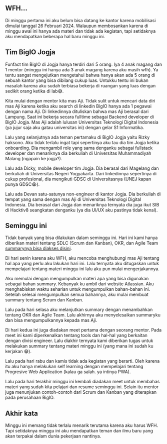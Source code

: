 ## WFH...
Di minggu pertama ini aku belum bisa datang ke kantor karena mobilisasi dimulai tanggal 26 Februari 2024. Walaupun membosankan karena di minggu awal ini hanya ada materi dan tidak ada kegiatan, tapi setidaknya aku mendapatkan beberapa hal baru minggu ini.

## Tim BigIO Jogja
Funfact tim BigIO di Jogja hanya terdiri dari 5 orang. Iya 4 anak magang dan 1 mentor (minggu ini hanya ada 3 anak magang karena aku masih wfh). Ya tentu sangat mengejutkan mengetahui bahwa hanya akan ada 5 orang di sebuah kantor yang bisa dibilang cukup luas. Untukku tentu ini bukan masalah karena aku sudah terbiasa bekerja di ruangan yang luas dengan sedikit orang ketika di lab😅.

Kita mulai dengan mentor kita mas Aji. Tidak sulit untuk mencari data diri mas Aji karena ketika aku search di linkedin BigIO hanya ada 1 pegawai dengan nama Aji. Di linkedinnya dituliskan bahwa mas Aji berasal dari Lampung. Saat ini bekerja secara fulltime sebagai Backend developer di BigIO Jogja. Mas Aji adalah lulusan Universitas Teknologi Digital Indonesia (ya jujur saja aku gatau universitas ini) dengan gelar S1 Informatika.

Lalu yang selanjutnya ada teman pertamaku di BigIO Jogja yaitu Rizky haksono. Aku tidak terlalu ingat tapi sepertinya aku tau dia tim Jogja ketika onboarding. Dia mengambil role yang sama denganku sebagai fullstack developer dan menariknya dia berkuliah di Universitas Muhammadiyah Malang (ngapain ke jogja?).

Lalu ada Dicky, mobile developer tim Jogja. Dia berasal dari Magelang dan berkuliah di Universitas Negeri Yogyakarta. Dari linkedinnya sepertinya di cukup profesional, dia mengikuti GDSC di Universitasnya (UNEJ kapan punya GDSC😭).

Lalu ada Devan satu-satunya non-engineer di kantor Jogja. Dia berkuliah di tempat yang sama dengan mas Aji di Universitas Teknologi Digital Indonesia. Dia berasal dari Jogja dan menariknya ternyata dia juga ikut SIB di Hacktiv8 seangkatan denganku (ya dia UI/UX aku pastinya tidak kenal).

## Seminggu ini
Tidak banyak yang bisa dilakukan dalam seminggu ini. Hari ini kami hanya diberikan materi tentang SDLC (Scrum dan Kanban), OKR, dan Agile Team [summarynya bisa diakses disini](https://punkestu.vercel.app/blog/bigio-summary-1).

Di hari senin karena aku WFH, aku mencoba menghubungi mas Aji tentang hal apa yang perlu aku lakukan hari ini. Lalu ternyata aku ditugaskan untuk mempelajari tentang materi minggu ini lalu aku pun mulai mengerjakannya.

Aku memulai dengan mengumpulkan materi apa yang bisa digunakan sebagai bahan summary. Kebanyak ku ambil dari website Atlassian. Aku menghabiskan waktu seharian untuk mengumpulkan bahan-bahan ini. Setelah selesai mengumpulkan semua bahannya, aku mulai membuat summary tentang Scrum dan Kanban.

Lalu pada hari selasa aku melanjutkan summary dengan menambahkan tentang OKR dan Agile Team. Lalu akhirnya aku menyelesaikan summaryku dan bisa mengumpulkannya kepada mas Aji.

Di hari kedua ini juga diadakan meet pertama dengan seorang mentor. Pada meet ini kami diperkenalkan tentang tools dan hal-hal yang berkaitan dengan divisi engineer. Lalu diakhir ternyata kami diberikan tugas untuk melakukan summary tentang materi minggu ini (yang mana ini sudah ku kerjakan 😁).

Lalu pada hari rabu dan kamis tidak ada kegiatan yang berarti. Oleh karena itu aku hanya melakukan self learning dengan mempelajari tentang Progresive Web Application (kalau ga salah. ya intinya PWA).

Lalu pada hari terakhir minggu ini kembali diadakan meet untuk membahas materi yang sudah kita pelajari dan resume seminggu ini. Selain itu mentor juga menunjukan contoh-contoh dari Scrum dan Kanban yang diterapkan pada perusahaan BigIO.

## Akhir kata
Minggu ini memang tidak terlalu menarik terutama karena aku harus WFH. Tapi setidaknya minggu ini aku mendapatkan teman dan ilmu baru yang akan terpakai dalam dunia pekerjaan nantinya.